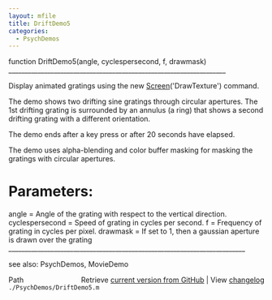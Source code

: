 ```yaml
---
layout: mfile
title: DriftDemo5
categories:
  - PsychDemos
---
```


function DriftDemo5\(angle, cyclespersecond, f, drawmask\)
\_\_\_\_\_\_\_\_\_\_\_\_\_\_\_\_\_\_\_\_\_\_\_\_\_\_\_\_\_\_\_\_\_\_\_\_\_\_\_\_\_\_\_\_\_\_\_\_\_\_\_\_\_\_\_\_\_\_\_\_\_\_\_\_\_\_\_

Display animated gratings using the new [Screen](/docs/Screen)\('DrawTexture'\) command.

The demo shows two drifting sine gratings through circular apertures. The
1st drifting grating is surrounded by an annulus \(a ring\) that shows a
second drifting grating with a different orientation.

The demo ends after a key press or after 20 seconds have elapsed.

The demo uses alpha\-blending and color buffer masking for masking the
gratings with circular apertures.

# Parameters:

angle = Angle of the grating with respect to the vertical direction.
cyclespersecond = Speed of grating in cycles per second. f = Frequency of
grating in cycles per pixel.
drawmask = If set to 1, then a gaussian aperture is drawn over the grating
\_\_\_\_\_\_\_\_\_\_\_\_\_\_\_\_\_\_\_\_\_\_\_\_\_\_\_\_\_\_\_\_\_\_\_\_\_\_\_\_\_\_\_\_\_\_\_\_\_\_\_\_\_\_\_\_\_\_\_\_\_\_\_\_\_\_\_\_\_\_\_\_\_

see also: PsychDemos, MovieDemo


<div class="code_header" style="text-align:right;">
  <span style="float:left;">Path&nbsp;&nbsp;</span> <span class="counter">Retrieve <a href=
  "https://raw.github.com/Psychtoolbox-3/Psychtoolbox-3/beta/./PsychDemos/DriftDemo5.m">current version from GitHub</a> | View <a href=
  "https://github.com/Psychtoolbox-3/Psychtoolbox-3/commits/beta/./PsychDemos/DriftDemo5.m">changelog</a></span>
</div>
<div class="code">
  <code>./PsychDemos/DriftDemo5.m</code>
</div>
